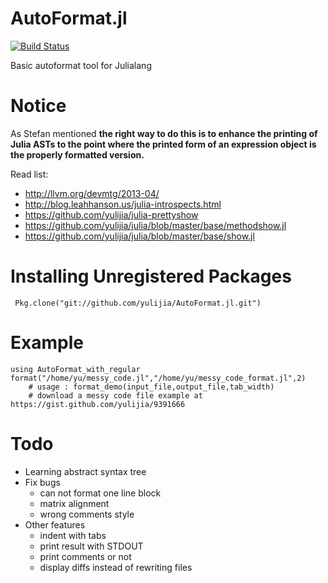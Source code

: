 AutoFormat.jl
======

[![Build Status](https://travis-ci.org/yulijia/AutoFormat.jl.png)](https://travis-ci.org/yulijia/AutoFormat.jl)

Basic autoformat tool for Julialang

# Notice
As Stefan mentioned **the right way to do this is to enhance the printing of Julia ASTs to the point where the printed form of an expression object is the properly formatted version.**

Read list:
- http://llvm.org/devmtg/2013-04/
- http://blog.leahhanson.us/julia-introspects.html
- https://github.com/yulijia/julia-prettyshow
- https://github.com/yulijia/julia/blob/master/base/methodshow.jl
- https://github.com/yulijia/julia/blob/master/base/show.jl

# Installing Unregistered Packages

	 Pkg.clone("git://github.com/yulijia/AutoFormat.jl.git")

# Example

	using AutoFormat_with_regular
	format("/home/yu/messy_code.jl","/home/yu/messy_code_format.jl",2)
        # usage : format_demo(input_file,output_file,tab_width)
        # download a messy code file example at https://gist.github.com/yulijia/9391666

# Todo
* Learning abstract syntax tree
* Fix bugs
  - can not format one line block
  - matrix alignment
  - wrong comments style
* Other features
  - indent with tabs
  - print result with STDOUT
  - print comments or not
  - display diffs instead of rewriting files
